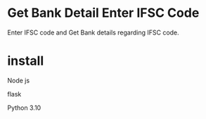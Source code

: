 # Get Bank Detail Enter IFSC Code
Enter IFSC code and Get Bank details regarding IFSC code.

# install
<p>Node js</p>
<p>flask</p>
<p>Python 3.10</p>
